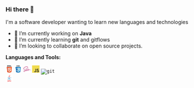 ### Hi there 👋

I'm a software developer wanting to learn new languages and technologies

- 🔭 I’m currently working on **Java**
- 🌱 I’m currently learning **git** and gitflows
- 🚀 I’m looking to collaborate on open source projects.

**Languages and Tools:**  

<code><img src="https://raw.githubusercontent.com/devicons/devicon/master/icons/html5/html5-original-wordmark.svg" height="20"/></code>
<code><img src="https://raw.githubusercontent.com/devicons/devicon/master/icons/css3/css3-original-wordmark.svg" height="20"/></code>
<code><img src="https://raw.githubusercontent.com/devicons/devicon/master/icons/sass/sass-original.svg" height="20"/></code>
<code><img height="20" src="https://raw.githubusercontent.com/github/explore/80688e429a7d4ef2fca1e82350fe8e3517d3494d/topics/javascript/javascript.png"></code>
<code><img src="https://www.vectorlogo.zone/logos/git-scm/git-scm-icon.svg" alt="git" height="20"/> </code>
<code><img src="https://raw.githubusercontent.com/devicons/devicon/master/icons/java/java-original-wordmark.svg" height="20"/></code>

